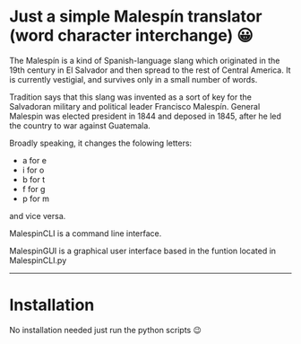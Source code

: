 # Just a simple Malespín translator (word character interchange) :grinning:

The Malespín is a kind of Spanish-language slang which originated in the 19th
century in El Salvador and then spread to the rest of Central America. It is
currently vestigial, and survives only in a small number of words.

Tradition says that this slang was invented as a sort of key for the Salvadoran
military and political leader Francisco Malespín. General Malespin was elected
president in 1844 and deposed in 1845, after he led the country to war against
Guatemala.

Broadly speaking, it changes the folowing letters:

- a for e
- i for o
- b for t
- f for g
- p for m

and vice versa.

MalespinCLI is a command line interface.

MalespinGUI is a graphical user interface based in the funtion located in MalespinCLI.py

---

# Installation

No installation needed just run the python scripts :wink:
